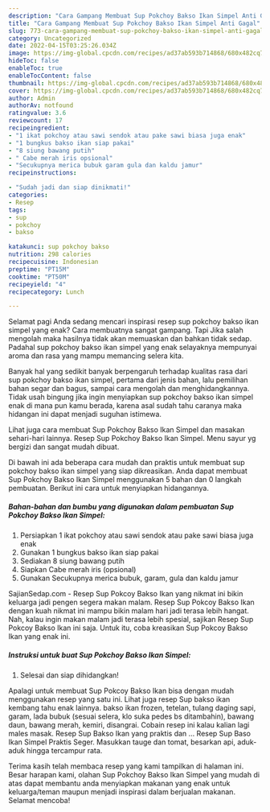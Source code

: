 ```yaml
---
description: "Cara Gampang Membuat Sup Pokchoy Bakso Ikan Simpel Anti Gagal"
title: "Cara Gampang Membuat Sup Pokchoy Bakso Ikan Simpel Anti Gagal"
slug: 773-cara-gampang-membuat-sup-pokchoy-bakso-ikan-simpel-anti-gagal
category: Uncategorized
date: 2022-04-15T03:25:26.034Z
image: https://img-global.cpcdn.com/recipes/ad37ab593b714868/680x482cq70/sup-pokchoy-bakso-ikan-simpel-foto-resep-utama.jpg
hideToc: false
enableToc: true
enableTocContent: false
thumbnail: https://img-global.cpcdn.com/recipes/ad37ab593b714868/680x482cq70/sup-pokchoy-bakso-ikan-simpel-foto-resep-utama.jpg
cover: https://img-global.cpcdn.com/recipes/ad37ab593b714868/680x482cq70/sup-pokchoy-bakso-ikan-simpel-foto-resep-utama.jpg
author: Admin
authorAv: notfound
ratingvalue: 3.6
reviewcount: 17
recipeingredient:
- "1 ikat pokchoy atau sawi sendok atau pake sawi biasa juga enak"
- "1 bungkus bakso ikan siap pakai"
- "8 siung bawang putih"
- " Cabe merah iris opsional"
- "Secukupnya merica bubuk garam gula dan kaldu jamur"
recipeinstructions:

- "Sudah jadi dan siap dinikmati!"
categories:
- Resep
tags:
- sup
- pokchoy
- bakso

katakunci: sup pokchoy bakso 
nutrition: 298 calories
recipecuisine: Indonesian
preptime: "PT15M"
cooktime: "PT50M"
recipeyield: "4"
recipecategory: Lunch

---
```



Selamat pagi Anda sedang mencari inspirasi resep sup pokchoy bakso ikan simpel yang enak? Cara membuatnya sangat gampang. Tapi Jika salah mengolah maka hasilnya tidak akan memuaskan dan bahkan tidak sedap. Padahal sup pokchoy bakso ikan simpel yang enak selayaknya mempunyai aroma dan rasa yang mampu memancing selera kita.


Banyak hal yang sedikit banyak berpengaruh terhadap kualitas rasa dari sup pokchoy bakso ikan simpel, pertama dari jenis bahan, lalu pemilihan bahan segar dan bagus, sampai cara mengolah dan menghidangkannya. Tidak usah bingung jika ingin menyiapkan sup pokchoy bakso ikan simpel enak di mana pun kamu berada, karena asal sudah tahu caranya maka hidangan ini dapat menjadi suguhan istimewa.

Lihat juga cara membuat Sup Pokchoy Bakso Ikan Simpel dan masakan sehari-hari lainnya. Resep Sup Pokchoy Bakso Ikan Simpel. Menu sayur yg bergizi dan sangat mudah dibuat.


Di bawah ini ada beberapa cara mudah dan praktis untuk membuat sup pokchoy bakso ikan simpel yang siap dikreasikan. Anda dapat membuat Sup Pokchoy Bakso Ikan Simpel menggunakan 5 bahan dan 0 langkah pembuatan. Berikut ini cara untuk menyiapkan hidangannya.

<!--inarticleads1-->

##### Bahan-bahan dan bumbu yang digunakan dalam pembuatan Sup Pokchoy Bakso Ikan Simpel:

1. Persiapkan 1 ikat pokchoy atau sawi sendok atau pake sawi biasa juga enak
1. Gunakan 1 bungkus bakso ikan siap pakai
1. Sediakan 8 siung bawang putih
1. Siapkan  Cabe merah iris (opsional)
1. Gunakan Secukupnya merica bubuk, garam, gula dan kaldu jamur


SajianSedap.com - Resep Sup Pokcoy Bakso Ikan yang nikmat ini bikin keluarga jadi pengen segera makan malam. Resep Sup Pokcoy Bakso Ikan dengan kuah nikmat ini mampu bikin malam hari jadi terasa lebih hangat. Nah, kalau ingin makan malam jadi terasa lebih spesial, sajikan Resep Sup Pokcoy Bakso Ikan ini saja. Untuk itu, coba kreasikan Sup Pokcoy Bakso Ikan yang enak ini. 

<!--inarticleads2-->

##### Instruksi untuk buat Sup Pokchoy Bakso Ikan Simpel:


1. Selesai dan siap dihidangkan!

Apalagi untuk membuat Sup Pokcoy Bakso Ikan bisa dengan mudah menggunakan resep yang satu ini. Lihat juga resep Sup bakso ikan kembang tahu enak lainnya. bakso ikan frozen, tetelan, tulang daging sapi, garam, lada bubuk (sesuai selera, klo suka pedes bs ditambahin), bawang daun, bawang merah, kemiri, disangrai. Cobain resep ini kalau kalian lagi males masak. Resep Sup Bakso Ikan yang praktis dan … Resep Sup Baso Ikan Simpel Praktis Seger. Masukkan tauge dan tomat, besarkan api, aduk-aduk hingga tercampur rata. 

Terima kasih telah membaca resep yang kami tampilkan di halaman ini. Besar harapan kami, olahan Sup Pokchoy Bakso Ikan Simpel yang mudah di atas dapat membantu anda menyiapkan makanan yang enak untuk keluarga/teman maupun menjadi inspirasi dalam berjualan makanan. Selamat mencoba!
